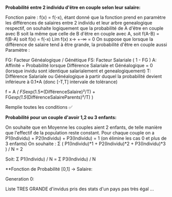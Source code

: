 **Probabilité entre 2 individu d'être en couple selon leur salaire:** 

Fonction paire : f(x) = f(-x), étant donné que la fonction prend en paramètre les différences de salaires entre 2 individu et leur arbre genealogique respectif, on souhaite logiquement que la probabilité de A d'être en couple avec B soit la même que celle de B d'être en couple avec A, soit f(A-B) = f(B-A) soit f(x) = f(-x)
Lim f(x) x-> +-∞ = 0 On suppose que lorsque la différence de salaire tend à être grande, la probabilité d'être en couple aussi
Paramètre :

FG: Facteur Généalogique / Génétique
FS: Facteur Salariale ( 1 - FG )
A: Affinité = Probabilité lorsque Différence Salariale et Généalogique = 0 (lorsque invidu sont identique salarialement et genealogiquement)
T: Différence Salariale ou Généalogique à partir duquel la probabilité devient inférieure à 0.1*A (donc [-T,T] intervale de tolérance)


f = A *( FS*exp(1.5*(DifférenceSalaire)²/T) + FG*exp(1.5*(DifférenceSalaireParents)²/T) )


Remplie toutes les conditions ✅


**Probabilité pour un couple d'avoir 1,2 ou 3 enfants:**

On souhaite que en Moyenne les couples aient 2 enfants, de telle manière que l'effectif de la population reste constant.
Pour chaque couple on a P1(Individu) + P2(Individu) + P3(Individu) = 1 (on élimine les cas 0 et plus de 3 enfants)
On souhaite :  Σ ( P1(Individu)*1 + P2(Individu)*2 + P3(Individu)*3 ) / N = 2

Soit: Σ P1(Individu) / N = Σ P3(Individu) / N


**Fonction de Probabilité [0,1] -> Salaire:

Generation 0:

Liste TRES GRANDE d'invidus pris des stats d'un pays pas très égal ...
